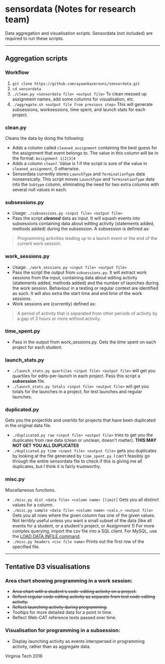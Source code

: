 # sensordata (Notes for research team)

Data aggregation and visualisation scripts. Sensordata (not included) are required to run these scripts.

---

## Aggregation scripts

### Workflow
1. `git clone https://github.com/ayaankazerouni/sensordata.git`
2. `cd sensordata`
3. `./clean.py <sensordata file> <output file>` To clean messed up assignment names, add some columns for visualisation, etc.
4. `./aggregate.sh <output file from previous step>` This will generate subsessions, worksessions, time spent, and launch stats for each project.

### clean.py
Cleans the data by doing the following:
* Adds a column called `cleaned_assignment` containing the best guess for the assignment that event
  belongs to. The value in this column will be in the format: `Assignment 1|2|3|4`
* Adds a column `clean?`. Value is 1 if the script is sure of the value in `cleaned_assignment`,
  0 otherwise.
* Sensordata currently stores `LaunchType` and `TerminationType` data nonsensically. This script
  moves `LaunchType` and `TerminationType` data into the `Subtype` column, eliminating the
  need for two extra columns with several null values in each.

### subsessions.py
* Usage: `./subsessions.py <input file> <output file>`
* Pass the script **_cleaned_** data as input. It will squash events into subsessions containing data
  about editing activity (statements added, methods added) during the subsession. A subsession is
  defined as:
> Programming activities leading up to a launch event or the end of the current work session.

### work_sessions.py
* Usage: `./work_sessions.py <input file> <output file>`
* Pass the script the output from `subsessions.py`. It will extract work sessions from the input,
  containing data about editing activity (statements added, methods added) and the number of launches
  during the work session. Behaviour in a testing or regular context are identified as such. It will
  also extra the start time and end time of the work sessions.
* Work sessions are (currently) defined as:
> A period of activity that is separated from other periods of activity by a gap of 3 hours or more
without activity.

### time_spent.py
* Pass in the output from work_sessions.py. Gets the time spent on each project for each student.

### launch_stats.py
* `./launch_stats.py quartiles <input file> <output file>` will get you quartiles for
  edits-per-launch in each project. Pass this script a **_subsession_** file.
* `./launch_stats.py totals <input file> <output file>` will get you totals for the launches in a
  project, for test launches and regular launches.

### duplicated.py
Gets you the projectIds and userIds for projects that have been duplicated in the original data file.
* `./duplicated.py raw <input file> <output file>` tries to get you the duplicates from raw data
  (clean or unclean, doesn't matter). **THIS MAY NOT GET YOU ALL DUPLICATES**
* `./duplicated.py time <input file> <output file>` gets you duplicates by looking at the file
  generated by `time_spent.py`. I can't feasibly go through the entire sensordata file to check if
  this is giving me all duplicates, but I think it is fairly trustworthy.

### misc.py
Miscellaneous functions.
* `./misc.py dist <data file> <column name> [limit]` Gets you all distinct values for a column.
* `./misc.py sample <data file> <column name> <vals,> <output file>` Gets you all rows where the given
  column has one of the given values. Not terribly useful unless you want a small subset of the data
  (like all events for a student, or a student's project, or Assignment 1) For more complex querying,
  import the csv file into a SQL client. For MySQL, use the [LOAD DATA INFILE
  command](http://dev.mysql.com/doc/refman/5.7/en/load-data.html).
* `./misc.py headers <csv file name>` Prints out the first row of the specified file.

---

## Tentative D3 visualisations

### Area chart showing programming in a work session:
* ~~Area chart with a student's code-editing activity on a project.~~
* ~~Reflect regular code editing activity as separate from test code editing activity.~~
* ~~Reflect launching activity during programming.~~
* Tooltips for more detailed data for a point in time.
* Reflect Web-CAT reference tests passed over time.

### Visualisation for programming in a subsession:
* Display launching activity as events interspersed in programming activity, rather than as aggregate
data.

Virginia Tech 2016
